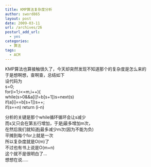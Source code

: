 ```yaml
---
title: KMP算法复杂度分析
author: sword865
layout: post
date: 2009-03-11
url: /archives/26
posturl_add_url:
  - yes
categories:
  - 算法
tags:
  - ACM
---
```

KMP算法也算接触很久了，今天却突然发现不知道那个的复杂度是怎么来的  
于是想啊想，查啊查，总结如下  
设代码为  
s=0;  
for(i=1;i<=m,i++){  
while(s>0&&a[i]!=b[s+1])s=next(s)  
if(a[i]==b[s+1])s++;  
if(s==n) return (i-n)

分析的关键是那个while循环循环会让s减少  
而s又只会在第五行增加，于是j最多增加m次，  
在然后我们就知道j最多减少m次(因为不能为负)  
平摊到每个for上就是一次  
所以复杂度就是O(m)了   
不过也有书上说是O(m+n)  
这个就不是很明白了&#8230;  
想想在说&#8230;..

<div>
  <embed type="application/lingoes-npruntime-capture-word-plugin" width="0" height="0" id="lingoes_plugin_object" hidden="true" />
</div>


